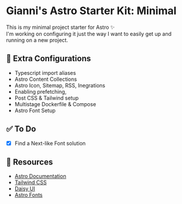 # Gianni's Astro Starter Kit: Minimal

This is my minimal project starter for Astro ✨  
I'm working on configuring it just the way I want to easily get up and running on a new project.

## 🚀 Extra Configurations

- Typescript import aliases
- Astro Content Collections
- Astro Icon, Sitemap, RSS, Inegrations
- Enabling prefetching,
- Post CSS & Tailwind setup
- Multistage Dockerfile & Compose
- Astro Font Setup

## ✅ To Do

- [x] Find a Next-like Font solution

## 👀 Resources

- [Astro Documentation](https://docs.astro.build)
- [Tailwind CSS](https://tailwindcss.com/docs/installation)
- [Daisy UI](https://daisyui.com/components/)
- [Astro Fonts](https://github.com/rishi-raj-jain/astro-font)

